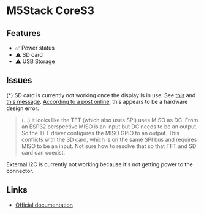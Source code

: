 # M5Stack CoreS3

## Features

- ✅ Power status
- ⚠️ SD card
- ⚠️ USB Storage

## Issues

(\*) SD card is currently not working once the display is in use. See [this](https://github.com/espressif/esp-bsp/blob/63b99593b7ead04336c0f22e7bc880167d9bfdb6/bsp/m5stack_core_s3/README.md)
and [this message](https://community.m5stack.com/post/21397). [According to a post online]((https://community.m5stack.com/topic/5415/core-s3-sd-tf-card-issues/2)),
this appears to be a hardware design error:

> (...) it looks like the TFT (which also uses SPI) uses MISO as DC. From an ESP32 perspective MISO is an input but DC needs to be an output. So the TFT driver configures the MISO GPIO to an output. This conflicts with the SD card, which is on the same SPI bus and requires MISO to be an input. Not sure how to resolve that so that TFT and SD card can coexist.

External I2C is currently not working because it's not getting power to the connector.

## Links

- [Official documentation](https://docs.m5stack.com/en/core/CoreS3)


